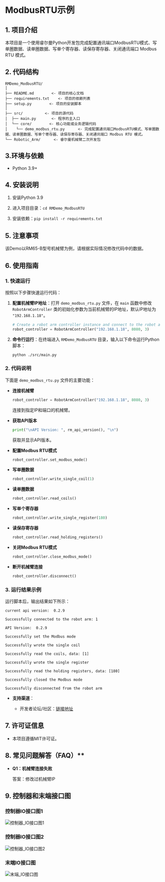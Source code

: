 # ModbusRTU示例

## 1. 项目介绍

本项目是一个使用睿尔曼Python开发包完成配置通讯端口ModbusRTU模式、写单圈数据、读单圈数据、写单个寄存器、读保存寄存器、关闭通讯端口 Modbus RTU 模式。

## 2. 代码结构

```
RMDemo_ModbusRTU/
│
├── README.md        <- 项目的核心文档
├── requirements.txt    <- 项目的依赖列表
├── setup.py        <- 项目的安装脚本
│
├── src/          <- 项目的源代码
│  ├── main.py       <- 程序的主入口
│  └── core/        <- 核心功能或业务逻辑代码
│    └── demo_modbus_rtu.py      <- 完成配置通讯端口ModbusRTU模式、写单圈数据、读单圈数据、写单个寄存器、读保存寄存器、关闭通讯端口 Modbus RTU 模式。
└── Robotic_Arm/      <- 睿尔曼机械臂二次开发包
```

## 3.环境与依赖

* Python 3.9+

## 4. 安装说明

1. 安装Python 3.9

2. 进入项目目录：`cd RMDemo_ModbusRTU`

3. 安装依赖：`pip install -r requirements.txt`

## 5. 注意事项

该Demo以RM65-B型号机械臂为例，请根据实际情况修改代码中的数据。

## 6. 使用指南

### 1. 快速运行

按照以下步骤快速运行代码：

1. **配置机械臂IP地址**：打开 `demo_modbus_rtu.py` 文件，在 `main` 函数中修改 `RobotArmController` 类的初始化参数为当前机械臂的IP地址，默认IP地址为 `"192.168.1.18"`。

    ```python
    # Create a robot arm controller instance and connect to the robot arm
    robot_controller = RobotArmController("192.168.1.18", 8080, 3)
    ```

2. **命令行运行**：在终端进入 `RMDemo_ModbusRTU` 目录，输入以下命令运行Python脚本：

    ```bash
    python ./src/main.py
    ```

### 2. 代码说明

下面是 `demo_modbus_rtu.py` 文件的主要功能：

- **连接机械臂**

    ```python
    robot_controller = RobotArmController("192.168.1.18", 8080, 3)
    ```
    连接到指定IP和端口的机械臂。

- **获取API版本**

    ```python
    print("\nAPI Version: ", rm_api_version(), "\n")
    ```
    获取并显示API版本。

- **配置Modbus RTU模式**

    ```python
    robot_controller.set_modbus_mode()
    ```

- **写单圈数据**

    ```python
    robot_controller.write_single_coil(1)
    ```

- **读单圈数据**

    ```python
    robot_controller.read_coils()
    ```

- **写单个寄存器**

    ```python
    robot_controller.write_single_register(180)
    ```

- **读保存寄存器**

    ```python
    robot_controller.read_holding_registers()
    ```

- **关闭Modbus RTU模式**

    ```python
    robot_controller.close_modbus_mode()
    ```

- **断开机械臂连接**

    ```python
    robot_controller.disconnect()
    ```

### 3. 运行结果示例

运行脚本后，输出结果如下所示：

```
current api version:  0.2.9

Successfully connected to the robot arm: 1

API Version:  0.2.9

Successfully set the Modbus mode

Successfully wrote the single coil

Successfully read the coils, data: [1]

Successfully wrote the single register

Successfully read the holding registers, data: [180]

Successfully closed the Modbus mode

Successfully disconnected from the robot arm
```

* **支持渠道**：

	+ 开发者论坛/社区：[链接地址](https://bbs.realman-robotics.cn)

## 7. 许可证信息

* 本项目遵循MIT许可证。

## 8. 常见问题解答（FAQ）**

- **Q1：机械臂连接失败**

  答案：修改过机械臂IP

## 9. 控制器和末端接口图

### 控制器IO接口图1
![控制器_IO接口图1](控制器_IO接口图1.png)

### 控制器IO接口图2
![控制器_IO接口图2](控制器_IO接口图2.png)

### 末端IO接口图
![末端_IO接口图](末端_IO接口图.png)
